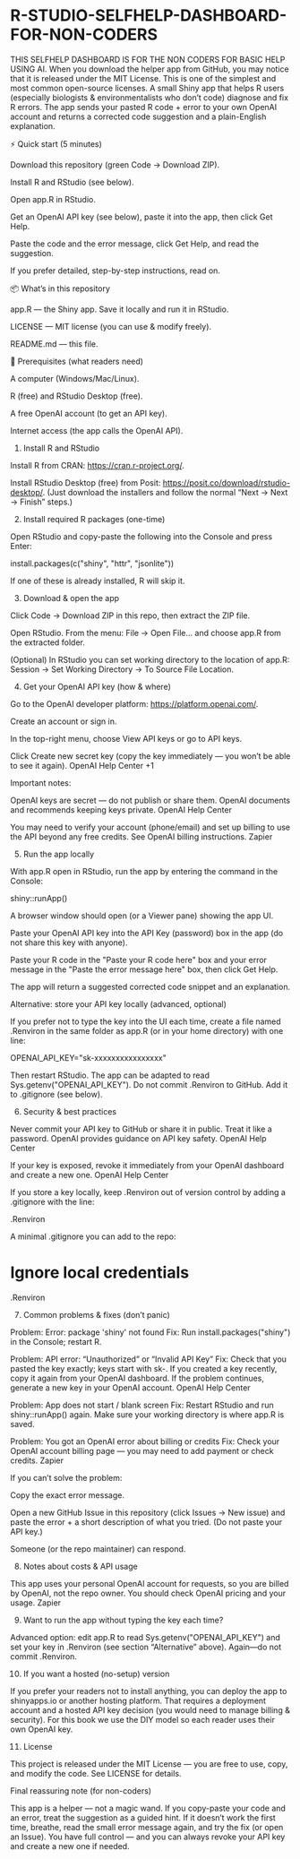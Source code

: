 # R-STUDIO-SELFHELP-DASHBOARD-FOR-NON-CODERS
THIS SELFHELP DASHBOARD IS FOR THE NON CODERS FOR BASIC HELP USING AI.
When you download the helper app from GitHub, you may notice that it is released under the MIT License. This is one of the simplest and most common open-source licenses.
A small Shiny app that helps R users (especially biologists & environmentalists who don’t code) diagnose and fix R errors. The app sends your pasted R code + error to your own OpenAI account and returns a corrected code suggestion and a plain-English explanation.

⚡ Quick start (5 minutes)

Download this repository (green Code → Download ZIP).

Install R and RStudio (see below).

Open app.R in RStudio.

Get an OpenAI API key (see below), paste it into the app, then click Get Help.

Paste the code and the error message, click Get Help, and read the suggestion.

If you prefer detailed, step-by-step instructions, read on.

📦 What’s in this repository

app.R — the Shiny app. Save it locally and run it in RStudio.

LICENSE — MIT license (you can use & modify freely).

README.md — this file.

🔧 Prerequisites (what readers need)

A computer (Windows/Mac/Linux).

R (free) and RStudio Desktop (free).

A free OpenAI account (to get an API key).

Internet access (the app calls the OpenAI API).

1) Install R and RStudio

Install R from CRAN: https://cran.r-project.org/.

Install RStudio Desktop (free) from Posit: https://posit.co/download/rstudio-desktop/.
(Just download the installers and follow the normal “Next → Next → Finish” steps.)

2) Install required R packages (one-time)

Open RStudio and copy-paste the following into the Console and press Enter:

install.packages(c("shiny", "httr", "jsonlite"))


If one of these is already installed, R will skip it.

3) Download & open the app

Click Code → Download ZIP in this repo, then extract the ZIP file.

Open RStudio. From the menu: File → Open File… and choose app.R from the extracted folder.

(Optional) In RStudio you can set working directory to the location of app.R: Session → Set Working Directory → To Source File Location.

4) Get your OpenAI API key (how & where)

Go to the OpenAI developer platform: https://platform.openai.com/.

Create an account or sign in.

In the top-right menu, choose View API keys or go to API keys.

Click Create new secret key (copy the key immediately — you won’t be able to see it again). 
OpenAI Help Center
+1

Important notes:

OpenAI keys are secret — do not publish or share them. OpenAI documents and recommends keeping keys private. 
OpenAI Help Center

You may need to verify your account (phone/email) and set up billing to use the API beyond any free credits. See OpenAI billing instructions. 
Zapier

5) Run the app locally

With app.R open in RStudio, run the app by entering the command in the Console:

shiny::runApp()


A browser window should open (or a Viewer pane) showing the app UI.

Paste your OpenAI API key into the API Key (password) box in the app (do not share this key with anyone).

Paste your R code in the "Paste your R code here" box and your error message in the "Paste the error message here" box, then click Get Help.

The app will return a suggested corrected code snippet and an explanation.

Alternative: store your API key locally (advanced, optional)

If you prefer not to type the key into the UI each time, create a file named .Renviron in the same folder as app.R (or in your home directory) with one line:

OPENAI_API_KEY="sk-xxxxxxxxxxxxxxxx"


Then restart RStudio. The app can be adapted to read Sys.getenv("OPENAI_API_KEY"). Do not commit .Renviron to GitHub. Add it to .gitignore (see below).

6) Security & best practices

Never commit your API key to GitHub or share it in public. Treat it like a password. OpenAI provides guidance on API key safety. 
OpenAI Help Center

If your key is exposed, revoke it immediately from your OpenAI dashboard and create a new one. 
OpenAI Help Center

If you store a key locally, keep .Renviron out of version control by adding a .gitignore with the line:

.Renviron


A minimal .gitignore you can add to the repo:

# Ignore local credentials
.Renviron

7) Common problems & fixes (don’t panic)

Problem: Error: package 'shiny' not found
Fix: Run install.packages("shiny") in the Console; restart R.

Problem: API error: “Unauthorized” or “Invalid API Key”
Fix: Check that you pasted the key exactly; keys start with sk-. If you created a key recently, copy it again from your OpenAI dashboard. If the problem continues, generate a new key in your OpenAI account. 
OpenAI Help Center

Problem: App does not start / blank screen
Fix: Restart RStudio and run shiny::runApp() again. Make sure your working directory is where app.R is saved.

Problem: You got an OpenAI error about billing or credits
Fix: Check your OpenAI account billing page — you may need to add payment or check credits. 
Zapier

If you can’t solve the problem:

Copy the exact error message.

Open a new GitHub Issue in this repository (click Issues → New issue) and paste the error + a short description of what you tried. (Do not paste your API key.)

Someone (or the repo maintainer) can respond.

8) Notes about costs & API usage

This app uses your personal OpenAI account for requests, so you are billed by OpenAI, not the repo owner. You should check OpenAI pricing and your usage. 
Zapier

9) Want to run the app without typing the key each time?

Advanced option: edit app.R to read Sys.getenv("OPENAI_API_KEY") and set your key in .Renviron (see section “Alternative” above). Again—do not commit .Renviron.

10) If you want a hosted (no-setup) version

If you prefer your readers not to install anything, you can deploy the app to shinyapps.io or another hosting platform. That requires a deployment account and a hosted API key decision (you would need to manage billing & security). For this book we use the DIY model so each reader uses their own OpenAI key.

11) License

This project is released under the MIT License — you are free to use, copy, and modify the code. See LICENSE for details.

Final reassuring note (for non-coders)

This app is a helper — not a magic wand. If you copy-paste your code and an error, treat the suggestion as a guided hint. If it doesn’t work the first time, breathe, read the small error message again, and try the fix (or open an Issue). You have full control — and you can always revoke your API key and create a new one if needed.


